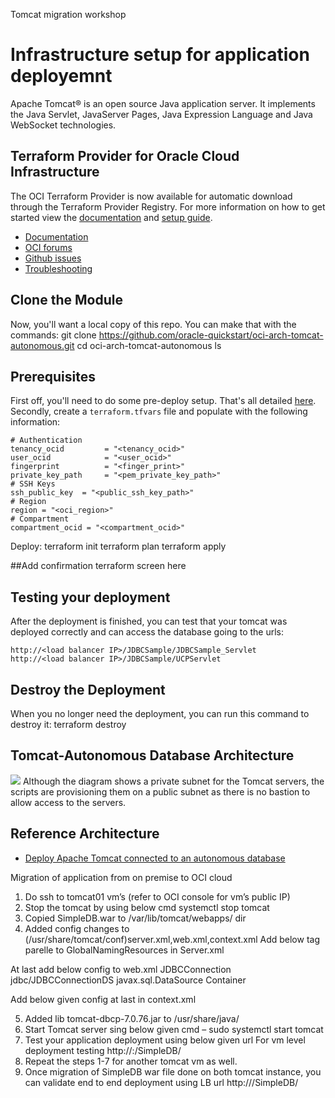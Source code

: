 Tomcat migration workshop
# Infrastructure setup for application deployemnt 
Apache Tomcat® is an open source Java application server. It implements the Java Servlet, JavaServer Pages, Java Expression Language and Java WebSocket technologies.
## Terraform Provider for Oracle Cloud Infrastructure
The OCI Terraform Provider is now available for automatic download through the Terraform Provider Registry. 
For more information on how to get started view the [documentation](https://www.terraform.io/docs/providers/oci/index.html) 
and [setup guide](https://www.terraform.io/docs/providers/oci/guides/version-3-upgrade.html).
* [Documentation](https://www.terraform.io/docs/providers/oci/index.html)
* [OCI forums](https://cloudcustomerconnect.oracle.com/resources/9c8fa8f96f/summary)
* [Github issues](https://github.com/terraform-providers/terraform-provider-oci/issues)
* [Troubleshooting](https://www.terraform.io/docs/providers/oci/guides/guides/troubleshooting.html)
## Clone the Module
Now, you'll want a local copy of this repo. You can make that with the commands:
git clone https://github.com/oracle-quickstart/oci-arch-tomcat-autonomous.git
    cd oci-arch-tomcat-autonomous
    ls
## Prerequisites
First off, you'll need to do some pre-deploy setup.  That's all detailed [here](https://github.com/cloud-partners/oci-prerequisites).
Secondly, create a `terraform.tfvars` file and populate with the following information:
```
# Authentication
tenancy_ocid         = "<tenancy_ocid>"
user_ocid            = "<user_ocid>"
fingerprint          = "<finger_print>"
private_key_path     = "<pem_private_key_path>"
# SSH Keys
ssh_public_key  = "<public_ssh_key_path>"
# Region
region = "<oci_region>"
# Compartment
compartment_ocid = "<compartment_ocid>"
````
Deploy:
    terraform init
    terraform plan
    terraform apply

##Add confirmation terraform screen here

## Testing your deployment
After the deployment is finished, you can test that your tomcat was deployed correctly and can access the database going to the urls:
````
http://<load balancer IP>/JDBCSample/JDBCSample_Servlet
http://<load balancer IP>/JDBCSample/UCPServlet
`````
## Destroy the Deployment
When you no longer need the deployment, you can run this command to destroy it:
terraform destroy
## Tomcat-Autonomous Database Architecture
![](./images/architecture-deploy-tomcat.png)
Although the diagram shows a private subnet for the Tomcat servers, the scripts are provisioning them on a public subnet as there is no bastion to allow access to the servers.
## Reference Architecture
- [Deploy Apache Tomcat connected to an autonomous database](https://docs.oracle.com/en/solutions/deploy-tomcat-adb)
 

Migration of application from on premise to OCI cloud

1.	Do ssh to tomcat01 vm’s (refer to OCI console for vm’s public IP)
2.	Stop the tomcat by using below cmd
systemctl stop tomcat
3.	Copied SimpleDB.war to /var/lib/tomcat/webapps/ dir
4.	Added config changes to (/usr/share/tomcat/conf)server.xml,web.xml,context.xml
 Add below tag parelle to GlobalNamingResources in Server.xml
 <GlobalNamingResources>
     <Resource name="jdbc/JDBCConnectionDS"
          global="jdbc/JDBCConnectionDS"
          auth="Container"
          type="javax.sql.DataSource"
          username="riders"
          password="Welcome#123456"
          driverClassName="oracle.jdbc.OracleDriver"
          description="RIDERS's database"
          url="jdbc:oracle:thin:@mydb_high?TNS_ADMIN=/etc/tomcat/wallet"
          maxActive="15"
          maxIdle="3"/>
  </GlobalNamingResources>
 
At last add below config to web.xml
<resource-ref>
                <description>JDBCConnection</description>
                <res-ref-name>jdbc/JDBCConnectionDS</res-ref-name>
                <res-type>javax.sql.DataSource</res-type>
                <res-auth>Container</res-auth>
        </resource-ref>
 
Add below given config at last in context.xml
<ResourceLink name="jdbc/JDBCConnectionDS"
    global="jdbc/JDBCConnectionDS"
    type="javax.sql.DataSource"/>
 
 
5.	Added lib tomcat-dbcp-7.0.76.jar to  /usr/share/java/
6.	Start Tomcat server sing below given cmd –
sudo systemctl start tomcat
7.	Test your application deployment using below given url
For vm level deployment testing
http://<IP>:<Port>/SimpleDB/
8.	Repeat the steps 1-7 for another tomcat vm as well.
9.	Once migration of SimpleDB war file done on both tomcat instance, you can validate end to end deployment using LB url
http://<Load balance IP>/SimpleDB/
